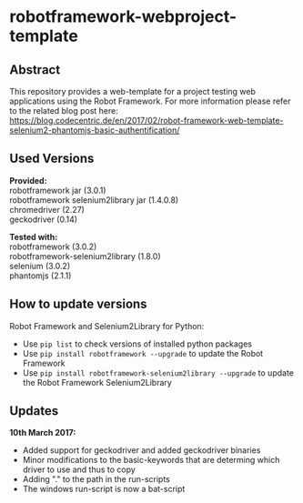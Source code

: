 # robotframework-webproject-template


## Abstract
This repository provides a web-template for a project testing web applications using the Robot Framework.
For more information please refer to the related blog post here:    
https://blog.codecentric.de/en/2017/02/robot-framework-web-template-selenium2-phantomjs-basic-authentification/

## Used Versions

__Provided:__    
robotframework jar (3.0.1)    
robotframework selenium2library jar (1.4.0.8)    
chromedriver (2.27)    
geckodriver (0.14)    

__Tested with:__    
robotframework (3.0.2)    
robotframework-selenium2library (1.8.0)    
selenium (3.0.2)    
phantomjs (2.1.1)    

## How to update versions

Robot Framework and Selenium2Library for Python:    
* Use `pip list` to check versions of installed python packages
* Use `pip install robotframework --upgrade` to update the Robot Framework
* Use `pip install robotframework-selenium2library --upgrade` to update the Robot Framework Selenium2Library


## Updates

__10th March 2017:__    
* Added support for geckodriver and added geckodriver binaries
* Minor modifications to the basic-keywords that are determing which driver to use and thus to copy
* Adding "." to the path in the run-scripts
* The windows run-script is now a bat-script

